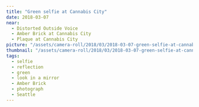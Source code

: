 ```yaml
---
title: "Green selfie at Cannabis City"
date: 2018-03-07
near:
  - Distorted Outside Voice
  - Amber Brick at Cannabis City
  - Plaque at Cannabis City
picture: "/assets/camera-roll/2018/03/2018-03-07-green-selfie-at-cannabis-city/20180308_010805991_iOS.jpg"
thumbnail: "/assets/camera-roll/2018/03/2018-03-07-green-selfie-at-cannabis-city/20180308_010805991_iOS-thumbnail.jpg"
tags:
  - selfie
  - reflection
  - green
  - look in a mirror
  - Amber Brick
  - photograph
  - Seattle
---
```

